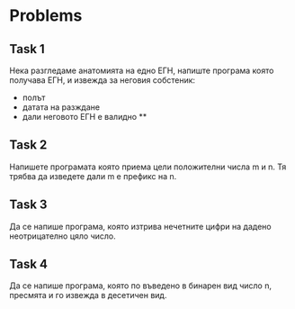 # Problems

## Task 1
Нека разгледаме анатомията на едно ЕГН, напиште програма която получава ЕГН, и извежда за неговия собстеник:
- полът
- датата на разждане 
- дали неговото ЕГН е валидно **

## Task 2
Напишете програмата която приема цели положителни числа m и n. Тя трябва да изведете дали m е префикс на n.

## Task 3
Да се напише програма, която изтрива нечетните цифри на дадено неотрицателно цяло число.

## Task 4
Да се напише програма, която по въведено в бинарен вид число n, пресмята и го извежда в десетичен вид.

